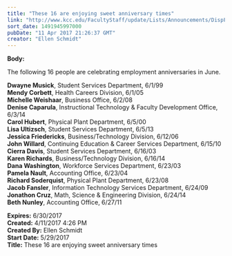 ```yaml
---
title: "These 16 are enjoying sweet anniversary times"
link: "http://www.kcc.edu/FacultyStaff/update/Lists/Announcements/DispForm.aspx?ID=2418"
sort_date: 1491945997000
pubDate: "11 Apr 2017 21:26:37 GMT"
creator: "Ellen Schmidt"
---
```


<div><b>Body:</b> <div class="ExternalClassC800013D4BAB43138E9680238E680140"><p>​The following 16 people are celebrating employment anniversaries in June.</p>
<p><strong>Dwayne Musick</strong>, Student Services Department, 6/1/99<br /><strong>Mendy Corbett</strong>, Health Careers Division, 6/1/05<br /><strong>Michelle Weishaar</strong>, Business Office, 6/2/08<br /><strong>Denise Caparula</strong>, Instructional Technology &amp; Faculty Development Office, 6/3/14<br /><strong>Carol Hubert</strong>, Physical Plant Department, 6/5/00<br /><strong>Lisa Ultizsch</strong>, Student Services Department, 6/5/13<br /><strong>Jessica Friedericks</strong>, Business/Technology Division, 6/12/06<br /><strong>John Willard</strong>, Continuing Education &amp; Career Services Department, 6/15/10<br /><strong>Cierra Davis</strong>, Student Services Department, 6/16/03<br /><strong>Karen Richards</strong>, Business/Technology Division, 6/16/14<br /><strong>Dana Washington</strong>, Workforce Services Department, 6/23/03<br /><strong>Pamela Nault</strong>, Accounting Office, 6/23/04<br /><strong>Richard Soderquist</strong>, Physical Plant Department, 6/23/08<br /><strong>Jacob Fansler</strong>, Information Technology Services Department, 6/24/09<br /><strong>Jonathon Cruz</strong>, Math, Science &amp; Engineering Division, 6/24/14<br /><strong>Beth Nunley</strong>, Accounting Office, 6/27/11</p></div></div>
<div><b>Expires:</b> 6/30/2017</div>
<div><b>Created:</b> 4/11/2017 4:26 PM</div>
<div><b>Created By:</b> Ellen Schmidt</div>
<div><b>Start Date:</b> 5/29/2017</div>
<div><b>Title:</b> These 16 are enjoying sweet anniversary times</div>
